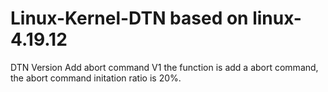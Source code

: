 # Linux-Kernel-DTN based on linux-4.19.12

DTN Version
Add abort command V1
    the function is add a abort command, the abort command initation ratio is 20%.
